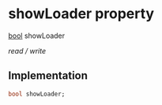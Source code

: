 


# showLoader property






[bool](https://api.flutter.dev/flutter/dart-core/bool-class.html) showLoader
  
_read / write_






## Implementation

```dart
bool showLoader;


```







